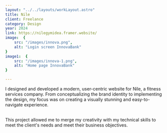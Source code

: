 ```yaml
---
layout: "../../layouts/workLayout.astro"
title: Nile
client: Freelance
category: Design
year: 2024
link: https://nilegymidea.framer.website/
image:  {
    src: "/images/innova.png",
    alt: "Login screen InnovaBank"
}
image1:  {
    src: "/images/innova-1.png",
    alt: "Home page InnovaBank"
}

---
```


I designed and developed a modern, user-centric website for Nile, a fitness services company. From conceptualizing the brand identity to implementing the design, my focus was on creating a visually stunning and easy-to-navigate experience. 

\
This project allowed me to merge my creativity with my technical skills to meet the client's needs and meet their business objectives.